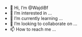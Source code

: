 - 👋 Hi, I’m @WajdiBf
- 👀 I’m interested in ...
- 🌱 I’m currently learning ...
- 💞️ I’m looking to collaborate on ...
- 📫 How to reach me ...

<!---
WajdiBf/WajdiBf is a ✨ special ✨ repository because its `README.md` (this file) appears on your GitHub profile.
You can click the Preview link to take a look at your changes.
--->
